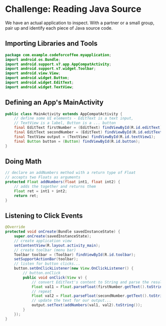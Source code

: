 # Challenge: Reading Java Source

We have an actual application to inspect. With a partner or a small group, pair up and identify each piece of Java source code.

## Importing Libraries and Tools


```java
package com.example.codeforcoffee.myapplication;
import android.os.Bundle;
import android.support.v7.app.AppCompatActivity;
import android.support.v7.widget.Toolbar;
import android.view.View;
import android.widget.Button;
import android.widget.EditText;
import android.widget.TextView;
```

## Defining an App's MainActivity

```java
public class MainActivity extends AppCompatActivity {
    // define some UI elements - EditText is a text input,
    // TextView is a label, Button is a ... button
    final EditText firstNumber = (EditText) findViewById(R.id.editText);
    final EditText secondNumber = (EditText) findViewById(R.id.editText2);
    final TextView output = (TextView) findViewById(R.id.textView1);
    final Button button = (Button) findViewById(R.id.button);
}
```

## Doing Math

```java
// declare an addNumbers method with a return type of Float
// accepts two Floats as arguments
protected Float addNumbers(float int1, float int2) {
    // adds the together and returns them
    Float ret = int1 + int2;
    return ret;
}
```

## Listening to Click Events

```java
@Override
protected void onCreate(Bundle savedInstanceState) {
    super.onCreate(savedInstanceState);
    // create application view
    setContentView(R.layout.activity_main);
    // create toolbar (menu bar)
    Toolbar toolbar = (Toolbar) findViewById(R.id.toolbar);
    setSupportActionBar(toolbar);
    // listen for button clicks...
    button.setOnClickListener(new View.OnClickListener() {
        // button.onClick
        public void onClick(View v) {
            // convert EditText's content to String and parse the result as a Float
            Float val1 = Float.parseFloat(firstNumber.getText().toString());
            // repeat
            Float val2 = Float.parseFloat(secondNumber.getText().toString());
            // update the text for our output...
            output.setText(addNumbers(val1, val2).toString());
        }
    });
}
```
